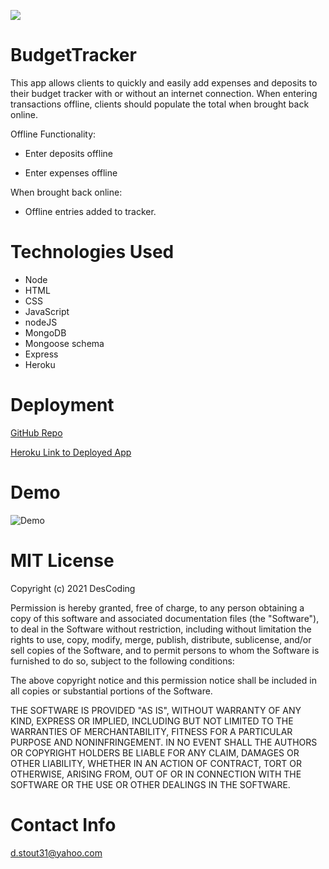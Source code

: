 ![](https://i.gifer.com/origin/a7/a742fbe8ed45f6455cc767ab4c41997e_w200.gif)

# BudgetTracker
This app allows clients to quickly and easily add expenses and deposits to their budget tracker with or without an internet connection.  When entering transactions offline, clients should populate the total when brought back online.

Offline Functionality:

  * Enter deposits offline

  * Enter expenses offline

When brought back online:

  * Offline entries added to tracker.

# Technologies Used

  * Node
  * HTML
  * CSS
  * JavaScript  
  * nodeJS
  * MongoDB
  * Mongoose schema
  * Express
  * Heroku

# Deployment

[GitHub Repo](https://github.com/DesCoding/BudgetTracker)

[Heroku Link to Deployed App]() 

# Demo

![Demo]()

# MIT License

  Copyright (c) 2021 DesCoding

  Permission is hereby granted, free of charge, to any person obtaining a copy
  of this software and associated documentation files (the "Software"), to deal
  in the Software without restriction, including without limitation the rights
  to use, copy, modify, merge, publish, distribute, sublicense, and/or sell
  copies of the Software, and to permit persons to whom the Software is
  furnished to do so, subject to the following conditions:

  The above copyright notice and this permission notice shall be included in all
  copies or substantial portions of the Software.

  THE SOFTWARE IS PROVIDED "AS IS", WITHOUT WARRANTY OF ANY KIND, EXPRESS OR
  IMPLIED, INCLUDING BUT NOT LIMITED TO THE WARRANTIES OF MERCHANTABILITY,
  FITNESS FOR A PARTICULAR PURPOSE AND NONINFRINGEMENT. IN NO EVENT SHALL THE
  AUTHORS OR COPYRIGHT HOLDERS BE LIABLE FOR ANY CLAIM, DAMAGES OR OTHER
  LIABILITY, WHETHER IN AN ACTION OF CONTRACT, TORT OR OTHERWISE, ARISING FROM,
  OUT OF OR IN CONNECTION WITH THE SOFTWARE OR THE USE OR OTHER DEALINGS IN THE
  SOFTWARE.

# Contact Info

d.stout31@yahoo.com

